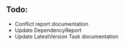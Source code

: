 ## Todo:

- Conflict report documentation
- Update DependencyReport
- Update LatestVersion Task documentation